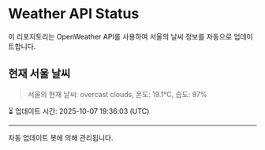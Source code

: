 
# Weather API Status

이 리포지토리는 OpenWeather API를 사용하여 서울의 날씨 정보를 자동으로 업데이트합니다.

## 현재 서울 날씨
> 서울의 현재 날씨: overcast clouds, 온도: 19.1°C, 습도: 97%

⏳ 업데이트 시간: 2025-10-07 19:36:03 (UTC)

---
자동 업데이트 봇에 의해 관리됩니다.
